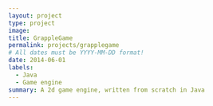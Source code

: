 ```yaml
---
layout: project
type: project
image: 
title: GrappleGame
permalink: projects/grapplegame
# All dates must be YYYY-MM-DD format!
date: 2014-06-01
labels:
  - Java
  - Game engine
summary: A 2d game engine, written from scratch in Java
---
```


